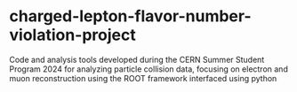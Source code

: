 # charged-lepton-flavor-number-violation-project
Code and analysis tools developed during the CERN Summer Student Program 2024 for analyzing particle collision data, focusing on electron and muon reconstruction using the ROOT framework interfaced using python
